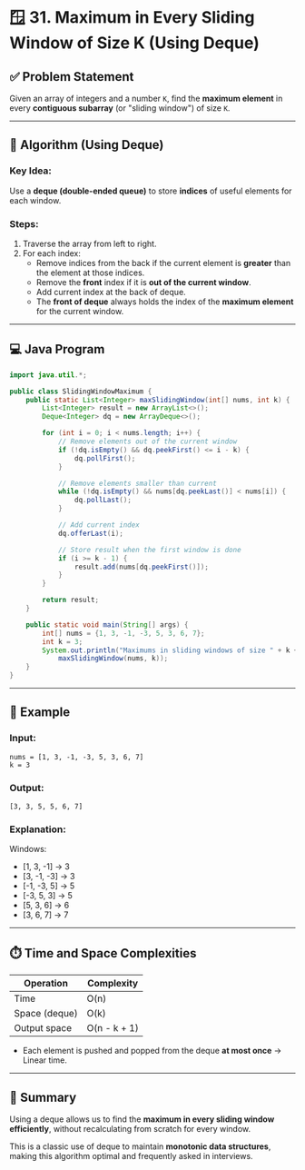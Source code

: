 

# 🪟 31. Maximum in Every Sliding Window of Size K (Using Deque)

## ✅ Problem Statement

Given an array of integers and a number `K`, find the **maximum element** in every **contiguous subarray** (or "sliding window") of size `K`.

---

## 🧠 Algorithm (Using Deque)

### Key Idea:
Use a **deque (double-ended queue)** to store **indices** of useful elements for each window.

### Steps:
1. Traverse the array from left to right.
2. For each index:
   - Remove indices from the back if the current element is **greater** than the element at those indices.
   - Remove the **front** index if it is **out of the current window**.
   - Add current index at the back of deque.
   - The **front of deque** always holds the index of the **maximum element** for the current window.

---

## 💻 Java Program

```java
import java.util.*;

public class SlidingWindowMaximum {
    public static List<Integer> maxSlidingWindow(int[] nums, int k) {
        List<Integer> result = new ArrayList<>();
        Deque<Integer> dq = new ArrayDeque<>();

        for (int i = 0; i < nums.length; i++) {
            // Remove elements out of the current window
            if (!dq.isEmpty() && dq.peekFirst() <= i - k) {
                dq.pollFirst();
            }

            // Remove elements smaller than current
            while (!dq.isEmpty() && nums[dq.peekLast()] < nums[i]) {
                dq.pollLast();
            }

            // Add current index
            dq.offerLast(i);

            // Store result when the first window is done
            if (i >= k - 1) {
                result.add(nums[dq.peekFirst()]);
            }
        }

        return result;
    }

    public static void main(String[] args) {
        int[] nums = {1, 3, -1, -3, 5, 3, 6, 7};
        int k = 3;
        System.out.println("Maximums in sliding windows of size " + k + ": " +
            maxSlidingWindow(nums, k));
    }
}
```

---

## 🧪 Example

### Input:
```
nums = [1, 3, -1, -3, 5, 3, 6, 7]
k = 3
```

### Output:
```
[3, 3, 5, 5, 6, 7]
```

### Explanation:
Windows:
- [1, 3, -1] → 3
- [3, -1, -3] → 3
- [-1, -3, 5] → 5
- [-3, 5, 3] → 5
- [5, 3, 6] → 6
- [3, 6, 7] → 7

---

## ⏱️ Time and Space Complexities

| Operation        | Complexity |
|------------------|------------|
| Time             | O(n)       |
| Space (deque)    | O(k)       |
| Output space     | O(n - k + 1)|

- Each element is pushed and popped from the deque **at most once** → Linear time.

---

## 📌 Summary

Using a deque allows us to find the **maximum in every sliding window efficiently**, without recalculating from scratch for every window.

This is a classic use of deque to maintain **monotonic data structures**, making this algorithm optimal and frequently asked in interviews.

